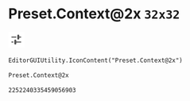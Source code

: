 # Preset.Context@2x `32x32`
<img src="/img/Preset.Context@2x.png" width=32 height=32>

``` CSharp
EditorGUIUtility.IconContent("Preset.Context@2x")
```
```
Preset.Context@2x
```
```
2252240335459056903
```
